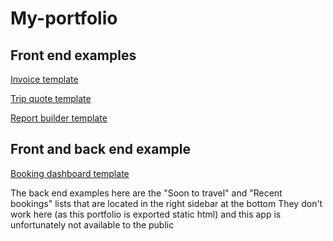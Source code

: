 # My-portfolio
## Front end examples

<a href="https://ivan006.github.io/My-portfolio/invoice-template/">Invoice template</a>

<a href="https://ivan006.github.io/My-portfolio/quote-template/">Trip quote template</a>

<a href="https://ivan006.github.io/My-portfolio/report-builder/">Report builder template</a>

## Front and back end example 

<a href="https://ivan006.github.io/My-portfolio/booking-dashboard-template/">Booking dashboard template</a>

The back end examples here are the "Soon to travel" and  "Recent bookings" lists that are located in the right sidebar at the bottom
They don't work here (as this portfolio is exported static html) and this app is unfortunately not available to the public
